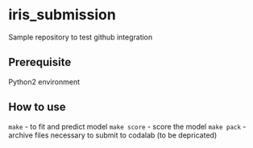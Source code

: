 # iris_submission
Sample repository to test github integration

## Prerequisite

Python2 environment

## How to use

`make` - to fit and predict model
`make score` - score the model
`make pack` - archive files necessary to submit to codalab (to be depricated)
